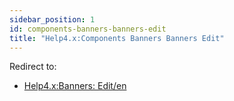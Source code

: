 ```yaml
---
sidebar_position: 1
id: components-banners-banners-edit
title: "Help4.x:Components Banners Banners Edit"
---
```

Redirect to:

- [Help4.x:Banners:
  Edit/en](https://docs.joomla.org/Help4.x:Banners:_Edit/en "Help4.x:Banners: Edit/en")
